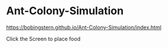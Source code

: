 # Ant-Colony-Simulation

https://bobingstern.github.io/Ant-Colony-Simulation/index.html

Click the Screen to place food
